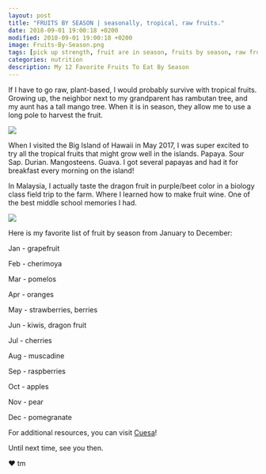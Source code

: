 ```yaml
---
layout: post
title: "FRUITS BY SEASON | seasonally, tropical, raw fruits."
date: 2018-09-01 19:00:18 +0200
modified: 2018-09-01 19:00:18 +0200
image: Fruits-By-Season.png
tags: [pick up strength, fruit are in season, fruits by season, raw fruits, organic fruits, tropical fruits]
categories: nutrition
description: My 12 Favorite Fruits To Eat By Season
---
```

If I have to go raw, plant-based, I would probably survive with tropical fruits. Growing up, the neighbor next to my grandparent has rambutan tree, and my aunt has a tall mango tree. When it is in season, they allow me to use a long pole to harvest the fruit. 

![]({{site.baseurl}}/images/Hawaii-Farmer-Market.jpg)

When I visited the Big Island of Hawaii in May 2017, I was super excited to try all the tropical fruits that might grow well in the islands. Papaya. Sour Sap. Durian. Mangosteens. Guava. I got several papayas and had it for breakfast every morning on the island!

In Malaysia, I actually taste the dragon fruit in purple/beet color in a biology class field trip to the farm. Where I learned how to make fruit wine. One of the best middle school memories I had.

![]({{site.baseurl}}/images/tropical-fruits-by-season.png)

Here is my favorite list of fruit by season from January to December:

Jan - grapefruit

Feb - cherimoya

Mar - pomelos

Apr - oranges

May - strawberries, berries

Jun - kiwis, dragon fruit

Jul - cherries

Aug - muscadine

Sep - raspberries

Oct - apples

Nov - pear

Dec - pomegranate

For additional resources, you can visit [Cuesa][cuesa]!

[cuesa]: https://cuesa.org/eat-seasonally/chart/fruit


Until next time, see you then.

❤ tm